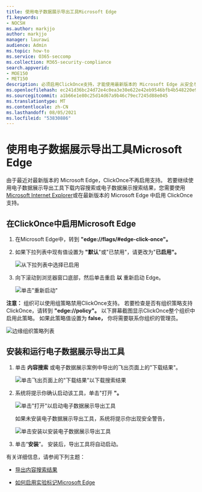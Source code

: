 ```yaml
---
title: 使用电子数据展示导出工具Microsoft Edge
f1.keywords:
- NOCSH
ms.author: markjjo
author: markjjo
manager: laurawi
audience: Admin
ms.topic: how-to
ms.service: O365-seccomp
ms.collection: M365-security-compliance
search.appverid:
- MOE150
- MET150
description: 必须启用ClickOnce支持，才能使用最新版本的 Microsoft Edge 从安全与合规中心的内容搜索和电子数据展示下载搜索结果。
ms.openlocfilehash: ec241d36bc24d72e4c0ea3e30e622e42eb9546bfb4b548220e98a0d9ea1c0334
ms.sourcegitcommit: a1b66e1e80c25d14d67a9b46c79ec7245d88e045
ms.translationtype: MT
ms.contentlocale: zh-CN
ms.lasthandoff: 08/05/2021
ms.locfileid: "53830886"
---
```

# <a name="use-the-ediscovery-export-tool-in-microsoft-edge"></a>使用电子数据展示导出工具Microsoft Edge

由于最近对最新版本的 Microsoft Edge，ClickOnce不再启用支持。 若要继续使用电子数据展示导出工具下载内容搜索或电子数据展示搜索结果，您需要使用[Microsoft Internet Explorer](https://support.microsoft.com/help/17621/internet-explorer-downloads)或在最新版本的 Microsoft Edge 中启用 ClickOnce 支持。

## <a name="enable-clickonce-support-in-microsoft-edge"></a>在ClickOnce中启用Microsoft Edge

1. 在Microsoft Edge中，转到 **"edge://flags/#edge-click-once"。**

2. 如果下拉列表中现有值设置为 **"默认**"或"已禁用"，请更改为"**已启用"。**

   ![从下拉列表中选择已启用](../media/ClickOnceimage1.png)

3. 向下滚动到浏览器窗口底部，然后单击重启 **以** 重新启动 Edge。

   ![单击"重新启动"](../media/ClickOnceimage2.png)

**注意：** 组织可以使用组策略禁用ClickOnce支持。 若要检查是否有组织策略支持ClickOnce，请转到 **"edge://policy"。** 以下屏幕截图显示ClickOnce整个组织中启用此策略。 如果此策略值设置为 **false，** 你将需要联系你组织的管理员。

![边缘组织策略列表](../media/ClickOnceimage3.png)

## <a name="install-and-run-the-ediscovery-export-tool"></a>安装和运行电子数据展示导出工具

1. 单击 **内容搜索** 或电子数据展示案例中导出的飞出页面上的"下载结果"。

   ![单击飞出页面上的"下载结果"以下载搜索结果](../media/ClickOnceExport1.png)

2. 系统将提示你确认启动该工具，单击"打开 **"。**

   ![单击"打开"以启动电子数据展示导出工具](../media/ClickOnceimage4.png)

   如果未安装电子数据展示导出工具，系统将提示你出现安全警告， 

   ![单击安装以安装电子数据展示导出工具](../media/ClickOnceimage5.png)

3. 单击“**安装**”。 安装后，导出工具将自动启动。

有关详细信息，请参阅下列主题：

- [导出内容搜索结果](export-search-results.md)

- [如何启用实验标记Microsoft Edge](https://microsoftedgesupport.microsoft.com/hc/articles/360034075294-How-to-enable-experiment-flags-in-Microsoft-Edge-Insider-channels)
